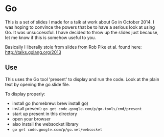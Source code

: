 # Go

This is a set of slides I made for a talk at work about Go in October 2014. I was hoping to convince the powers that be to have a serious look at using Go. It was unsuccessful. I have decided to throw up the slides just because, let me know if this is somehow useful to you.

Basically I liberally stole from slides from Rob Pike et al. found here: http://talks.golang.org/2013

## Use

This uses the Go tool 'present' to display and run the code. Look at the plain text by opening the go.slide file.

To display properly:
* install go (homebrew: brew install go)
* install present: ```go get code.google.com/p/go.tools/cmd/present```
* start up present in this directory
* open your browser
* also install the websocket library
* ```go get code.google.com/p/go.net/websocket```
